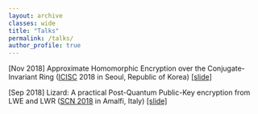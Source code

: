 ```yaml
---
layout: archive
classes: wide
title: "Talks"
permalink: /talks/
author_profile: true
---
```


[Nov 2018] Approximate Homomorphic Encryption over the Conjugate-Invariant Ring ([ICISC](http://www.icisc.org/) 2018 in Seoul, Republic of Korea) [[slide]](https://du1204.github.io/files/slide/Real-HEAAN_Seoul.pdf)

[Sep 2018] Lizard: A practical Post-Quantum Public-Key encryption from LWE and LWR ([SCN 2018](http://scn.di.unisa.it/) in Amalfi, Italy) [[slide]](https://du1204.github.io/files/slide/Lizard_Amalfi.pdf)